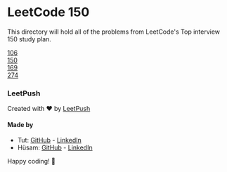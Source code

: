# LeetCode 150

This directory will hold all of the problems from LeetCode's Top interview 150 study plan.

[106](leet-code-150\106\thoughts.md)  
[150](leet-code-150\150\thoughts.md)  
[169](leet-code-150\169\thoughts.md)  
[274](leet-code-150\274\thoughts.md)

### LeetPush

Created with :heart: by [LeetPush](https://github.com/husamahmud/LeetPush)

 #### Made by 
 - Tut: [GitHub](https://github.com/TutTrue) - [LinkedIn](https://www.linkedin.com/in/mahmoud-hamdy-8b6825245/)
 - Hüsam: [GitHub](https://github.com/husamahmud) - [LinkedIn](https://www.linkedin.com/in/husamahmud/)

 Happy coding! 🚀